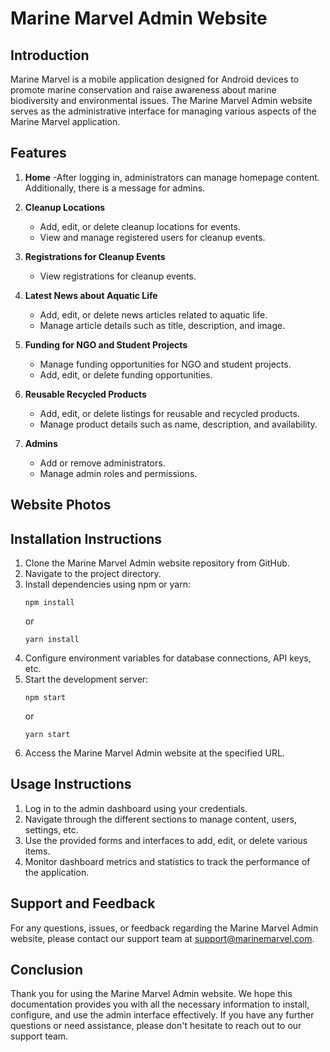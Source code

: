 # Marine Marvel Admin Website



## Introduction
Marine Marvel is a mobile application designed for Android devices to promote marine conservation and raise awareness about marine biodiversity and environmental issues. The Marine Marvel Admin website serves as the administrative interface for managing various aspects of the Marine Marvel application.

## Features

  
1. **Home**
   -After logging in, administrators can manage homepage content. Additionally, there is a message for admins.
2. **Cleanup Locations**
   - Add, edit, or delete cleanup locations for events.
   - View and manage registered users for cleanup events.

3. **Registrations for Cleanup Events**
   - View registrations for cleanup events.
   

4. **Latest News about Aquatic Life**
   - Add, edit, or delete news articles related to aquatic life.
   - Manage article details such as title, description, and image.

5. **Funding for NGO and Student Projects**
   - Manage funding opportunities for NGO and student projects.
   - Add, edit, or delete funding opportunities.
   
6. **Reusable Recycled Products**
   - Add, edit, or delete listings for reusable and recycled products.
   - Manage product details such as name, description, and availability.

7. **Admins**
   - Add or remove administrators.
   - Manage admin roles and permissions.


## Website Photos     

## Installation Instructions
1. Clone the Marine Marvel Admin website repository from GitHub.
2. Navigate to the project directory.
3. Install dependencies using npm or yarn:
   ```
   npm install
   ```
   or
   ```
   yarn install
   ```
4. Configure environment variables for database connections, API keys, etc.
5. Start the development server:
   ```
   npm start
   ```
   or
   ```
   yarn start
   ```
6. Access the Marine Marvel Admin website at the specified URL.

## Usage Instructions
1. Log in to the admin dashboard using your credentials.
2. Navigate through the different sections to manage content, users, settings, etc.
3. Use the provided forms and interfaces to add, edit, or delete various items.
4. Monitor dashboard metrics and statistics to track the performance of the application.

## Support and Feedback
For any questions, issues, or feedback regarding the Marine Marvel Admin website, please contact our support team at [support@marinemarvel.com](mailto:support@marinemarvel.com).

## Conclusion
Thank you for using the Marine Marvel Admin website. We hope this documentation provides you with all the necessary information to install, configure, and use the admin interface effectively. If you have any further questions or need assistance, please don't hesitate to reach out to our support team.
